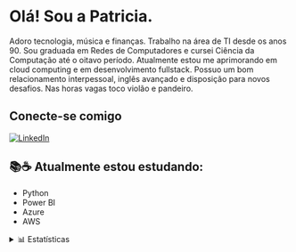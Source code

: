 # Olá! Sou a Patricia. 

Adoro tecnologia, música e finanças. Trabalho na área de TI desde os anos 90. Sou graduada em Redes de Computadores e cursei Ciência da Computação até o oitavo período. Atualmente estou me aprimorando em cloud computing e em desenvolvimento fullstack. Possuo um bom relacionamento interpessoal, inglês avançado e disposição para novos desafios. Nas horas vagas toco violão e pandeiro.

## Conecte-se comigo

[![LinkedIn](https://img.shields.io/badge/LinkedIn-000?style=for-the-badge&logo=linkedin&logoColor=0E76A8)](https://www.linkedin.com/in/patricia-albuquerque-ti)

## 📚☕️ Atualmente estou estudando:
- Python
- Power BI
- Azure
- AWS

<details>
  <summary>📊 Estatísticas</summary>
  <p align="center">
    <img height="200em" src="https://github-readme-stats.vercel.app/api/top-langs/?username=prarezende&show_icons=true&theme=aura&count_private=true"/>
    <img height="200em" src="https://github-readme-stats.vercel.app/api?username=prarezende&show_icons=true&show_icons=true&theme=aura&count_private=true" />
  </p>
</details>
